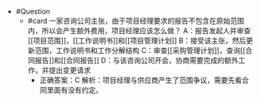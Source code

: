 - #Question
	- #card 一家咨询公司主张，由于项目经理要求的报告不包含在原始范围内，所以会产生额外费用，项目经理应该怎么做？
	  A：报告发起人并审查[[项目范围]]，[[工作说明书]]和[[项目管理计划]]
	  B：接受该主张，然后更新范围，工作说明书和工作分解结构
	  C：审查[[采购管理计划]]，查询[[合同报告]]和[[合同报告]]
	  D：与该咨询公司开会，协商需要完成的额外工作，并提出变更请求
		- 正确答案：C
		  解析：项目经理与供应商产生了范围争议，需要先看合同里面有没有约定。